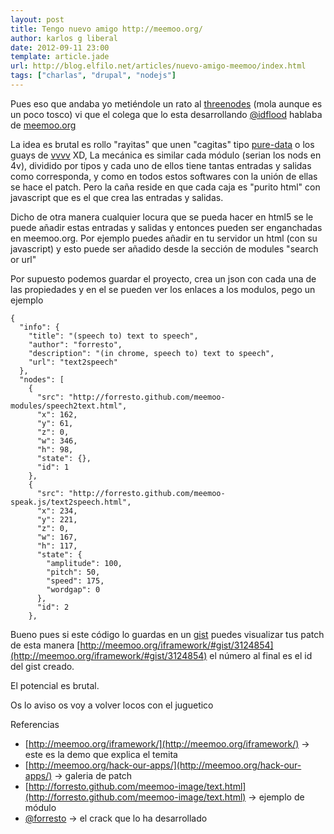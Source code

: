 ```yaml
---
layout: post
title: Tengo nuevo amigo http://meemoo.org/
author: karlos g liberal
date: 2012-09-11 23:00
template: article.jade
url: http://blog.elfilo.net/articles/nuevo-amigo-meemoo/index.html
tags: ["charlas", "drupal", "nodejs"]
---
```


Pues eso que andaba yo metiéndole un rato al [threenodes](http://idflood.github.com/ThreeNodes.js/) (mola aunque es un poco tosco) vi que el colega que lo esta desarrollando [@idflood](https://twitter.com/idflood) hablaba de [meemoo.org](http://meemoo.org) 

La idea es brutal es rollo "rayitas" que unen "cagitas" tipo [pure-data](http://puredata.info/) o los guays de [vvvv](vvvv.org) XD, 
La mecánica es similar cada módulo (serian los nods en 4v), dividido por tipos y cada uno de ellos tiene tantas entradas y salidas como corresponda, y como en todos estos softwares con la unión de ellas se hace el patch. Pero la caña reside en que cada caja es "purito html" con javascript que es el que crea las entradas y salidas. 

<!--more-->

Dicho de otra manera cualquier locura que se pueda hacer en html5 se le puede añadir estas entradas y salidas y entonces pueden ser enganchadas en meemoo.org. 
Por ejemplo puedes añadir en tu servidor un html (con su javascript) y esto puede ser añadido desde la sección de modules "search or url" 

Por supuesto podemos guardar el proyecto, crea un json con cada una de las propiedades y en el se pueden ver los enlaces a los modulos, pego un ejemplo

```
{
  "info": {
    "title": "(speech to) text to speech",
    "author": "forresto",
    "description": "(in chrome, speech to) text to speech",
    "url": "text2speech"
  },
  "nodes": [
    {
      "src": "http://forresto.github.com/meemoo-modules/speech2text.html",
      "x": 162,
      "y": 61,
      "z": 0,
      "w": 346,
      "h": 98,
      "state": {},
      "id": 1
    },
    {
      "src": "http://forresto.github.com/meemoo-speak.js/text2speech.html",
      "x": 234,
      "y": 221,
      "z": 0,
      "w": 167,
      "h": 117,
      "state": {
        "amplitude": 100,
        "pitch": 50,
        "speed": 175,
        "wordgap": 0
      },
      "id": 2
    },
```

Bueno pues si este código lo guardas en un [gist](https://gist.github.com/) puedes visualizar tus patch de esta manera [http://meemoo.org/iframework/#gist/3124854](http://meemoo.org/iframework/#gist/3124854) el número al final es el id del gist creado.

El potencial es brutal.

Os lo aviso os voy a volver locos con el juguetico 

Referencias

* [http://meemoo.org/iframework/](http://meemoo.org/iframework/) -> este es la demo que explica el temita
* [http://meemoo.org/hack-our-apps/](http://meemoo.org/hack-our-apps/) -> galeria de patch
* [http://forresto.github.com/meemoo-image/text.html](http://forresto.github.com/meemoo-image/text.html) -> ejemplo de módulo 
* [@forresto](https://twitter.com/forresto) -> el crack que lo ha desarrollado
